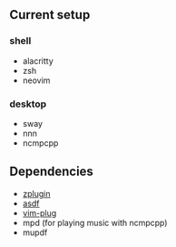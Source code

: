 ## Current setup

### shell
- alacritty
- zsh
- neovim

### desktop
- sway
- nnn
- ncmpcpp

## Dependencies

- [zplugin](https://github.com/zdharma/zplugin)
- [asdf](https://github.com/asdf-vm/asdf)
- [vim-plug](https://github.com/junegunn/vim-plug)
- mpd (for playing music with ncmpcpp)
- mupdf
